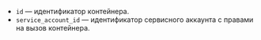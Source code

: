 * `id` — идентификатор контейнера.
* `service_account_id` — идентификатор сервисного аккаунта с правами на вызов контейнера.